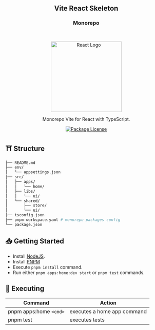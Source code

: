 <h2 align="center"><b>Vite React Skeleton</b></h2>
<h3 align="center"><b>Monorepo</b></h3>

<br />

<p align="center">
  <a href="https://reactjs.org/" target="blank"><img src="https://upload.wikimedia.org/wikipedia/commons/a/a7/React-icon.svg" width="220" alt="React Logo" /></a>
</p>

<p align="center">
  Monorepo Vite for React with TypeScript.
</p>

<p align="center">
  <a href="https://github.com/calvear93/react-template" target="_blank">
	<img src="https://img.shields.io/github/license/calvear93/react-template" alt="Package License" />
  </a>
</p>

## ⛩ **Structure**

```bash
├── README.md
├── env/
│   └── appsettings.json
├── src/
│   ├── apps/
│   │   └── home/
│   ├── libs/
│   │   └── ui/
│   └── shared/
│       ├── store/
│       └── ui/
├── tsconfig.json
├── pnpm-workspace.yaml # monorepo packages config
└── package.json
```

## 📥 **Getting Started**

-   Install [NodeJS](https://nodejs.org/es/).
-   Install [PNPM](https://pnpm.io/installation)
-   Execute `pnpm install` command.
-   Run either `pnpm apps:home:dev start` or `pnpm test` commands.

## 🧪 **Executing**

| Command                | Action                      |
| ---------------------- | --------------------------- |
| pnpm apps:home `<cmd>` | executes a home app command |
| pnpm test              | executes tests              |
